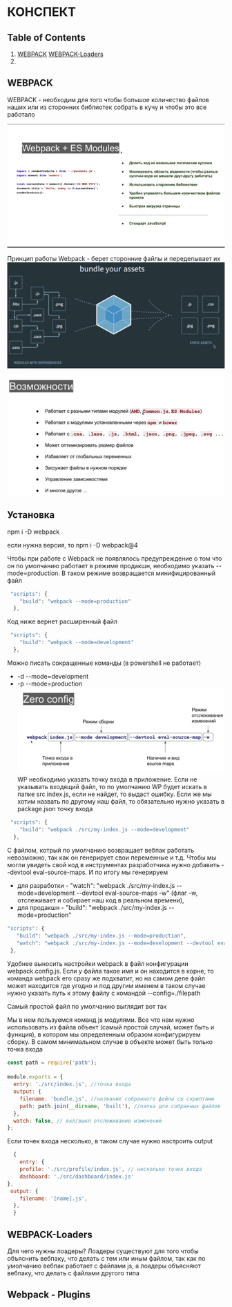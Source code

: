 # КОНСПЕКТ

## Table of Contents

1. [WEBPACK](#WEBPACK)
   [WEBPACK-Loaders](#WEBPACK-Loaders)
1. [](#references)

## WEBPACK

WEBPACK - необходим для того чтобы большое количество файлов наших или из сторонних библиотек собрать в кучу и чтобы это все работало

![Webpack+ES Modules](/img/webpack_esmodules.png)

Принцип работы Webpack - берет сторонние файлы и переделывает их
![Principes Webpack](/img/principes_wp.png)

![Oppotunity Webpack](/img/oppotunity.png)

## Установка

npm i -D webpack

если нужна версия, то npm i -D webpack@4

Чтобы при работе с Webpack не появлялось предупреждение о том что он по умолчанию работает в режиме продакшн, необходимо указать --mode=production. В таком режиме возвращается минифицированный файл

```javascript
 "scripts": {
    "build": "webpack --mode=production"
  },
```

Код ниже вернет расширенный файл

```javascript
 "scripts": {
    "build": "webpack --mode=development"
  },
```

Можно писать сокращенные команды (в powershell не работает)

- -d --mode=development
- -p --mode=production
  ![Zero config](/img/zero-config.png)
  WP необходимо указать точку входа в приложение. Если не указывать входящий файл, то по умолчанию WP будет искать в папке src index.js, если не найдет, то выдаст ошибку.
  Если же мы хотим назвать по другому наш файл, то обязательно нужно указать в package.json точку входа

```javascript
 "scripts": {
    "build": "webpack ./src/my-index.js --mode=development"
  },
```

С файлом, котрый по умолчанию возвращает вебпак работать невозможно, так как он генерирует свои переменные и т.д. Чтобы мы могли увидеть свой код в инструментах разработчика нужно добавить --devtool eval-source-maps. И по итогу мы генерируем

- для разработки - "watch": "webpack ./src/my-index.js --mode=development --devtool eval-source-maps -w" (флаг -w, отслеживает и собирает наш код в реальном времени),
- для продакшн - "build": "webpack ./src/my-index.js --mode=production"

```javascript
"scripts": {
   "build": "webpack ./src/my-index.js --mode=production",
   "watch": "webpack ./src/my-index.js --mode=development --devtool eval-source-maps -w"
 },
```

Удобнее выносить настройки webpack в файл конфигурации webpack.config.js. Если у файла такое имя и он находится в корне, то команда webpack его сразу же подхватит, но на самом деле файл может находится где угодно и под другим именем в таком случае нужно указать путь к этому файлу с командой --config=./filepath

Самый простой файл по умолчанию выглядит вот так

Мы в нем пользуемся команд js модулями. Все что нам нужно использовать из файла объект (самый простой случай, может быть и функция), в котором мы определенным образом конфигурируем сборку. В самом минимальном случае в объекте может быть только точка входа

```javascript
const path = require('path');

module.exports = {
  entry: './src/index.js', //точка входа
  output: {
    filename: 'bundle.js', //название собранного файла со скриптами
    path: path.join(__dirname, 'built'), //папка для собранных файлов
  },
  watch: false, // вкл/выкл отслеживание изменений
};
```

Если точек входа несколько, в таком случае нужно настроить output

```javascript
  {
	entry: {
	profile: './src/profile/index.js', // несколько точек входа
	dashboard: './src/dashboard/index.js'
},
 output: {
    filename: '[name].js',
  },
  }
```

## WEBPACK-Loaders

Для чего нужны лоадеры? Лоадеры существуют для того чтобы объяснить вебпаку, что делать с тем или иным файлом, так как по умолчанию вебпак работает с файлами js, а лоадеры объясняют вебпаку, что делать с файлами другого типа

## Webpack - Plugins

<!-- <a name="types--primitives"></a><a name="1.1"></a>
  - [1.1](#types--primitives) **Primitives**: When you access a primitive type you work directly on its value.

    - `string`
    - `number`
    - `boolean`
    - `null`
    - `undefined`
    - `symbol`
    - `bigint`

    ```javascript
    const foo = 1;
    let bar = foo;

    bar = 9;

    console.log(foo, bar); // => 1, 9
    ```

    - Symbols and BigInts cannot be faithfully polyfilled, so they should not be used when targeting browsers/environments that don’t support them natively.

  <a name="types--complex"></a><a name="1.2"></a>
  - [1.2](#types--complex)  **Complex**: When you access a complex type you work on a reference to its value.

    - `object`
    - `array`
    - `function`

    ```javascript
    const foo = [1, 2];
    const bar = foo;

    bar[0] = 9;

    console.log(foo[0], bar[0]); // => 9, 9
    ```

**[⬆ back to top](#table-of-contents)**

## References

  <a name="references--prefer-const"></a><a name="2.1"></a>
  - [2.1](#references--prefer-const) Use `const` for all of your references; avoid using `var`. eslint: [`prefer-const`](https://eslint.org/docs/rules/prefer-const), [`no-const-assign`](https://eslint.org/docs/rules/no-const-assign)

    > Why? This ensures that you can’t reassign your references, which can lead to bugs and difficult to comprehend code.

    ```javascript
    // bad
    var a = 1;
    var b = 2;

    // good
    const a = 1;
    const b = 2;
    ```

  <a name="references--disallow-var"></a><a name="2.2"></a>
  - [2.2](#references--disallow-var) If you must reassign references, use `let` instead of `var`. eslint: [`no-var`](https://eslint.org/docs/rules/no-var)

    > Why? `let` is block-scoped rather than function-scoped like `var`.

    ```javascript
    // bad
    var count = 1;
    if (true) {
      count += 1;
    }

    // good, use the let.
    let count = 1;
    if (true) {
      count += 1;
    }
    ```

  <a name="references--block-scope"></a><a name="2.3"></a>
  - [2.3](#references--block-scope) Note that both `let` and `const` are block-scoped, whereas `var` is function-scoped.

    ```javascript
    // const and let only exist in the blocks they are defined in.
    {
      let a = 1;
      const b = 1;
      var c = 1;
    }
    console.log(a); // ReferenceError
    console.log(b); // ReferenceError
    console.log(c); // Prints 1
    ```

    In the above code, you can see that referencing `a` and `b` will produce a ReferenceError, while `c` contains the number. This is because `a` and `b` are block scoped, while `c` is scoped to the containing function.

**[⬆ back to top](#table-of-contents)**

    ```javascript
    // bad
    const items = new Array();
    ``` -->
